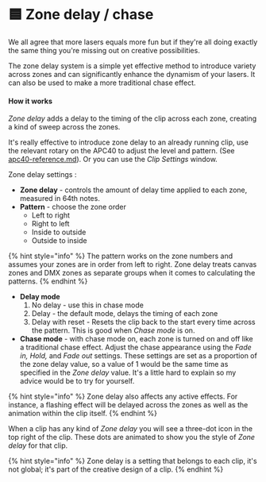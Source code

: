# 🟦 Zone delay / chase

We all agree that more lasers equals more fun but if they're all doing exactly the same thing you're missing out on creative possibilities.

The zone delay system is a simple yet effective method to introduce variety across zones and can significantly enhance the dynamism of your lasers. It can also be used to make a more traditional chase effect.&#x20;

#### How it works&#x20;

_Zone delay_ adds a delay to the timing of the clip across each zone, creating a kind of sweep across the zones.

It's really effective to introduce zone delay to an already running clip, use the relevant rotary on the APC40 to adjust the level and pattern. (See [apc40-reference.md](../reference/apc40-reference.md "mention")). Or you can use the _Clip Settings_ window.

Zone delay settings :&#x20;

* **Zone delay** - controls the amount of delay time applied to each zone, measured in 64th notes.&#x20;
* **Pattern** - choose the zone order&#x20;
  * Left to right
  * Right to left&#x20;
  * Inside to outside
  * Outside to inside

{% hint style="info" %}
The pattern works on the zone numbers and assumes your zones are in order from left to right. Zone delay treats canvas zones and DMX zones as separate groups when it comes to calculating the patterns.&#x20;
{% endhint %}

* **Delay mode**
  1. No delay - use this in chase mode
  2. Delay - the default mode, delays the timing of each zone
  3. Delay with reset - Resets the clip back to the start every time across the pattern. This is good when _Chase mode_ is on.&#x20;
* **Chase mode** - with chase mode on, each zone is turned on and off like a traditional chase effect. Adjust the chase appearance using the _Fade in, Hold,_ and _Fade out_ settings. These settings are set as a proportion of the zone delay value, so a value of 1 would be the same time as specified in the _Zone delay_ value. It's a little hard to explain so my advice would be to try for yourself.&#x20;

{% hint style="info" %}
Zone delay also affects any active effects. For instance, a flashing effect will be delayed across the zones as well as the animation within the clip itself.&#x20;
{% endhint %}

When a clip has any kind of _Zone delay_ you will see a three-dot icon in the top right of the clip. These dots are animated to show you the style of _Zone delay_ for that clip.&#x20;

{% hint style="info" %}
Zone delay is a setting that belongs to each clip, it's not global; it's part of the creative design of a clip.&#x20;
{% endhint %}




